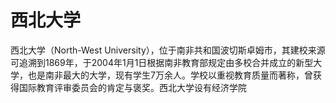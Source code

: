 # 西北大学

西北大学（North-West University），位于南非共和国波切斯卓姆市，其建校来源可追溯到1869年，于2004年1月1日根据南非教育部规定由多校合并成立的新型大学，也是南非最大的大学，现有学生7万余人。学校以重视教育质量而著称，曾获得国际教育评审委员会的肯定与褒奖。西北大学设有经济学院